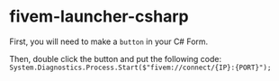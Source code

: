 # fivem-launcher-csharp

First, you will need to make a `button` in your C# Form.

Then, double click the button and put the following code: `System.Diagnostics.Process.Start($"fivem://connect/{IP}:{PORT}");`



